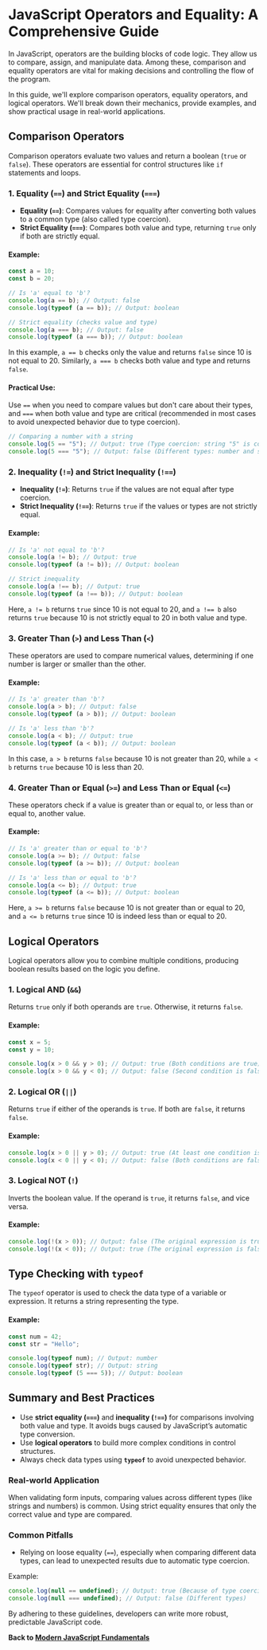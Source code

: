 # JavaScript Operators and Equality: A Comprehensive Guide

In JavaScript, operators are the building blocks of code logic. They allow us to compare, assign, and manipulate data. Among these, comparison and equality operators are vital for making decisions and controlling the flow of the program.

In this guide, we'll explore comparison operators, equality operators, and logical operators. We'll break down their mechanics, provide examples, and show practical usage in real-world applications.

## Comparison Operators

Comparison operators evaluate two values and return a boolean (`true` or `false`). These operators are essential for control structures like `if` statements and loops.

### 1. Equality (`==`) and Strict Equality (`===`)

- **Equality (`==`)**: Compares values for equality after converting both values to a common type (also called type coercion).
- **Strict Equality (`===`)**: Compares both value and type, returning `true` only if both are strictly equal.

#### Example:

```javascript
const a = 10;
const b = 20;

// Is 'a' equal to 'b'?
console.log(a == b); // Output: false
console.log(typeof (a == b)); // Output: boolean

// Strict equality (checks value and type)
console.log(a === b); // Output: false
console.log(typeof (a === b)); // Output: boolean
```

In this example, `a == b` checks only the value and returns `false` since 10 is not equal to 20. Similarly, `a === b` checks both value and type and returns `false`.

#### Practical Use:

Use `==` when you need to compare values but don't care about their types, and `===` when both value and type are critical (recommended in most cases to avoid unexpected behavior due to type coercion).

```javascript
// Comparing a number with a string
console.log(5 == "5"); // Output: true (Type coercion: string "5" is converted to number 5)
console.log(5 === "5"); // Output: false (Different types: number and string)
```

### 2. Inequality (`!=`) and Strict Inequality (`!==`)

- **Inequality (`!=`)**: Returns `true` if the values are not equal after type coercion.
- **Strict Inequality (`!==`)**: Returns `true` if the values or types are not strictly equal.

#### Example:

```javascript
// Is 'a' not equal to 'b'?
console.log(a != b); // Output: true
console.log(typeof (a != b)); // Output: boolean

// Strict inequality
console.log(a !== b); // Output: true
console.log(typeof (a !== b)); // Output: boolean
```

Here, `a != b` returns `true` since 10 is not equal to 20, and `a !== b` also returns `true` because 10 is not strictly equal to 20 in both value and type.

### 3. Greater Than (`>`) and Less Than (`<`)

These operators are used to compare numerical values, determining if one number is larger or smaller than the other.

#### Example:

```javascript
// Is 'a' greater than 'b'?
console.log(a > b); // Output: false
console.log(typeof (a > b)); // Output: boolean

// Is 'a' less than 'b'?
console.log(a < b); // Output: true
console.log(typeof (a < b)); // Output: boolean
```

In this case, `a > b` returns `false` because 10 is not greater than 20, while `a < b` returns `true` because 10 is less than 20.

### 4. Greater Than or Equal (`>=`) and Less Than or Equal (`<=`)

These operators check if a value is greater than or equal to, or less than or equal to, another value.

#### Example:

```javascript
// Is 'a' greater than or equal to 'b'?
console.log(a >= b); // Output: false
console.log(typeof (a >= b)); // Output: boolean

// Is 'a' less than or equal to 'b'?
console.log(a <= b); // Output: true
console.log(typeof (a <= b)); // Output: boolean
```

Here, `a >= b` returns `false` because 10 is not greater than or equal to 20, and `a <= b` returns `true` since 10 is indeed less than or equal to 20.

## Logical Operators

Logical operators allow you to combine multiple conditions, producing boolean results based on the logic you define.

### 1. Logical AND (`&&`)

Returns `true` only if both operands are `true`. Otherwise, it returns `false`.

#### Example:

```javascript
const x = 5;
const y = 10;

console.log(x > 0 && y > 0); // Output: true (Both conditions are true)
console.log(x > 0 && y < 0); // Output: false (Second condition is false)
```

### 2. Logical OR (`||`)

Returns `true` if either of the operands is `true`. If both are `false`, it returns `false`.

#### Example:

```javascript
console.log(x > 0 || y > 0); // Output: true (At least one condition is true)
console.log(x < 0 || y < 0); // Output: false (Both conditions are false)
```

### 3. Logical NOT (`!`)

Inverts the boolean value. If the operand is `true`, it returns `false`, and vice versa.

#### Example:

```javascript
console.log(!(x > 0)); // Output: false (The original expression is true, so `!` makes it false)
console.log(!(x < 0)); // Output: true (The original expression is false, so `!` makes it true)
```

## Type Checking with `typeof`

The `typeof` operator is used to check the data type of a variable or expression. It returns a string representing the type.

#### Example:

```javascript
const num = 42;
const str = "Hello";

console.log(typeof num); // Output: number
console.log(typeof str); // Output: string
console.log(typeof (5 === 5)); // Output: boolean
```

## Summary and Best Practices

- Use **strict equality (`===`)** and **inequality (`!==`)** for comparisons involving both value and type. It avoids bugs caused by JavaScript’s automatic type conversion.
- Use **logical operators** to build more complex conditions in control structures.
- Always check data types using **`typeof`** to avoid unexpected behavior.

### Real-world Application

When validating form inputs, comparing values across different types (like strings and numbers) is common. Using strict equality ensures that only the correct value and type are compared.

### Common Pitfalls

- Relying on loose equality (`==`), especially when comparing different data types, can lead to unexpected results due to automatic type coercion.

Example:

```javascript
console.log(null == undefined); // Output: true (Because of type coercion)
console.log(null === undefined); // Output: false (Different types)
```

By adhering to these guidelines, developers can write more robust, predictable JavaScript code.

**Back to [Modern JavaScript Fundamentals](https://gunapalanivel.github.io/Modern-JavaScript-Fundamentals/)**
